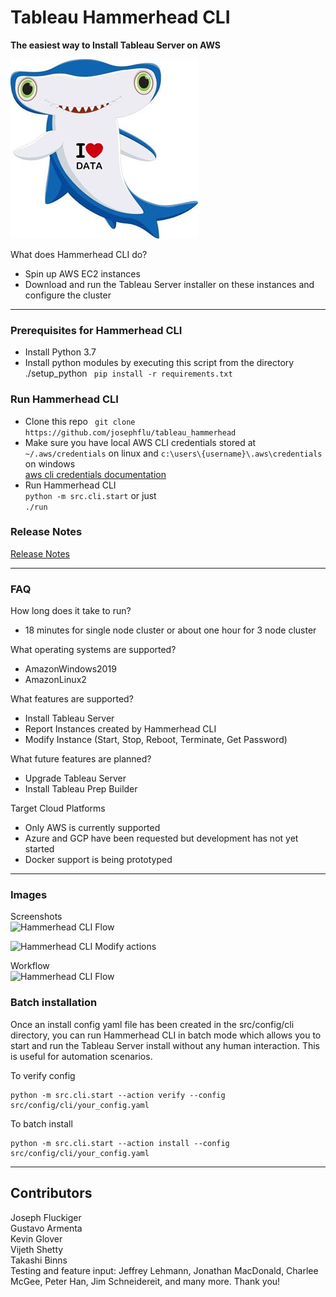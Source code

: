 # Tableau Hammerhead CLI
  
**The easiest way to Install Tableau Server on AWS**

![](utility/resources/hammerhead_loves_data_300.jpg "Hammerhead CLI - The easiest way to install Tableau Server on AWS")

What does Hammerhead CLI do?
- Spin up AWS EC2 instances
- Download and run the Tableau Server installer on these instances and configure the cluster
  
---
### Prerequisites for Hammerhead CLI
- Install Python 3.7
- Install python modules by executing this script from the directory ./setup_python 
``` pip install -r requirements.txt```

### Run Hammerhead CLI
- Clone this repo ``` git clone https://github.com/josephflu/tableau_hammerhead```
- Make sure you have local AWS CLI credentials stored at ```~/.aws/credentials``` on linux and ```c:\users\{username}\.aws\credentials``` on windows \
[aws cli credentials documentation](https://docs.aws.amazon.com/cli/latest/userguide/cli-configure-files.html)
- Run Hammerhead CLI\
``` python -m src.cli.start ```
or just\
```./run```
  
 

### Release Notes
[Release Notes](release_notes.md)

---
### FAQ
How long does it take to run?
- 18 minutes for single node cluster or about one hour for 3 node cluster

What operating systems are supported?
- AmazonWindows2019
- AmazonLinux2
  
What features are supported?
- Install Tableau Server
- Report Instances created by Hammerhead CLI
- Modify Instance (Start, Stop, Reboot, Terminate, Get Password)

What future features are planned?
- Upgrade Tableau Server
- Install Tableau Prep Builder

Target Cloud Platforms
- Only AWS is currently supported
- Azure and GCP have been requested but development has not yet started
- Docker support is being prototyped

---
### Images
  
Screenshots\
![](utility/resources/screenshot_cli.png "Hammerhead CLI Flow ")

![](utility/resources/screenshot_cli_modify.png "Hammerhead CLI Modify actions")

Workflow\
![](utility/resources/hammerhead_flow.png "Hammerhead CLI Flow ")
  
  
### Batch installation
Once an install config yaml file has been created in the src/config/cli directory, you can run Hammerhead CLI in batch mode which allows you to start and run the Tableau Server install without any human interaction. This is useful for automation scenarios.

To verify config
```
python -m src.cli.start --action verify --config src/config/cli/your_config.yaml
```

To batch install
```
python -m src.cli.start --action install --config src/config/cli/your_config.yaml
```

---
## Contributors
Joseph Fluckiger\
Gustavo Armenta\
Kevin Glover\
Vijeth Shetty\
Takashi Binns\
Testing and feature input: Jeffrey Lehmann, Jonathan MacDonald, Charlee McGee, Peter Han, Jim Schneidereit, and many more. Thank you!
